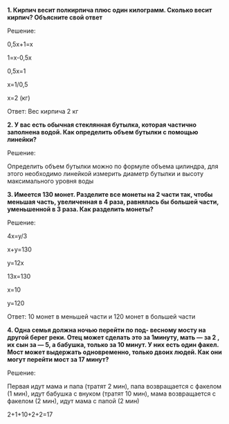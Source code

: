 **1. Кирпич весит полкирпича плюс один килограмм. Сколько весит кирпич? Объясните свой ответ**

Решение: 

0,5х+1=х

1=х-0,5х

0,5х=1

х=1/0,5

х=2 (кг)

Ответ: Вес кирпича 2 кг

**2. У вас есть обычная стеклянная бутылка, которая частично заполнена водой. Как определить объем бутылки с помощью линейки?**

Решение:

Определить объем бутылки можно по формуле объема цилиндра, для этого необходимо линейкой измерить диаметр бутылки и высоту максимального уровня воды

**3. Имеется 130 монет. Разделите все монеты на 2 части так, чтобы меньшая часть, увеличенная в 4 раза, равнялась бы большей части, уменьшенной в 3 раза. Как разделить монеты?**

Решение:

4х=у/3

х+у=130

у=12х

13х=130

х=10

у=120

Ответ: 10 монет в меньшей части и 120 монет в большей части

**4. Одна семья должна ночью перейти по под-
весному мосту на другой берег реки. Отец может сделать это за 1минуту, мать — за 2 , их сын за — 5, а бабушка, только за 10 минут. У них есть один факел. Мост может выдержать одновременно, только двоих людей. Как они могут перейти мост за 17 минут?**

Решение:

Первая идут мама и папа (тратят 2 мин), папа возвращается с факелом (1 мин), идут бабушка с внуком (тратят 10 мин), мама возвращается с факелом (2 мин), идут мама с папой (2 мин)

2+1+10+2+2=17
